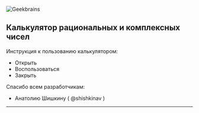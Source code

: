 ![Geekbrains](https://frontend-scripts.hb.bizmrg.com/unique-hf/svg/logo_gb_dark_mobile.svg)
## Калькулятор рациональных и комплексных чисел

Инструкция к пользованию калькулятором:
* Открыть
* Воспользоваться
* Закрыть

Спасибо всем разработчикам:
* Анатолию Шишкину ( @shishkinav )

---

